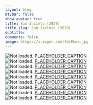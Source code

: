 ```yaml
---
layout: blog
navbar: false
show_avatar: true
title: San Jacinto (2020)
title_slug: San Jacinto (2020)
subtitle: 
comments: false
image: https://i.imgur.com/fdcEkox.jpg
---
```


<div class="img-container">
  <img src="https://i.imgur.com/LBZZXzx.jpg" alt="Not loaded." class="center-block">
  <a href="https://www.google.com/maps/search/?api=1&query=33.8260778,-116.5564944" target="_blank">
    <span class="img-caption-corner" style="display: inline;">PLACEHOLDER_CAPTION</span>
  </a>  
</div> 


<div class="img-container">
  <img src="https://i.imgur.com/fdcEkox.jpg" alt="Not loaded." class="center-block">
  <a href="https://www.google.com/maps/search/?api=1&query=33.8237333,-116.5627750" target="_blank">
    <span class="img-caption-corner" style="display: inline;">PLACEHOLDER_CAPTION</span>
  </a>  
</div> 


<div class="img-container">
  <img src="https://i.imgur.com/BJIN4zF.jpg" alt="Not loaded." class="center-block">
  <a href="https://www.google.com/maps/search/?api=1&query=33.8119722,-116.6301417" target="_blank">
    <span class="img-caption-corner" style="display: inline;">PLACEHOLDER_CAPTION</span>
  </a>  
</div> 


<div class="img-container">
  <img src="https://i.imgur.com/bE3IbYZ.jpg" alt="Not loaded." class="center-block">
  <a href="https://www.google.com/maps/search/?api=1&query=33.8126528,-116.6329278" target="_blank">
    <span class="img-caption-corner" style="display: inline;">PLACEHOLDER_CAPTION</span>
  </a>  
</div> 


<div class="img-container">
  <img src="https://i.imgur.com/zU161mK.jpg" alt="Not loaded." class="center-block">
  <a href="https://www.google.com/maps/search/?api=1&query=33.8131056,-116.6382000" target="_blank">
    <span class="img-caption-corner" style="display: inline;">PLACEHOLDER_CAPTION</span>
  </a>  
</div> 


<div class="img-container">
  <img src="https://i.imgur.com/rdgvMx0.jpg" alt="Not loaded." class="center-block">
  <a href="https://www.google.com/maps/search/?api=1&query=33.8035667,-116.6641472" target="_blank">
    <span class="img-caption-corner" style="display: inline;">PLACEHOLDER_CAPTION</span>
  </a>  
</div> 


<div class="img-container">
  <img src="https://i.imgur.com/S7j6G2Y.jpg" alt="Not loaded." class="center-block">
  <a href="https://www.google.com/maps/search/?api=1&query=33.7992861,-116.6740278" target="_blank">
    <span class="img-caption-corner" style="display: inline;">PLACEHOLDER_CAPTION</span>
  </a>  
</div> 


<div class="img-container">
  <img src="https://i.imgur.com/vNDPq0T.jpg" alt="Not loaded." class="center-block">
  <a href="https://www.google.com/maps/search/?api=1&query=33.8146944,-116.6794444" target="_blank">
    <span class="img-caption-corner" style="display: inline;">PLACEHOLDER_CAPTION</span>
  </a>  
</div> 


<div class="img-container">
  <img src="https://i.imgur.com/Oz3CsJE.jpg" alt="Not loaded." class="center-block">
  <a href="https://www.google.com/maps/search/?api=1&query=33.7946972,-116.4774250" target="_blank">
    <span class="img-caption-corner" style="display: inline;">PLACEHOLDER_CAPTION</span>
  </a>  
</div> 

